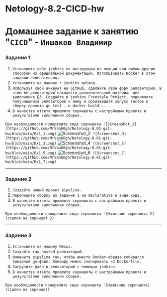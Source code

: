 # Netology-8.2-CICD-hw

# Домашнее задание к занятию "`CICD`" - `Иншаков Владимир`

### Задание 1

1. `Установите себе jenkins по инструкции из лекции или любым другим способом из официальной документации. Использовать Docker в этом задании нежелательно.`
2. `Установите на машину с jenkins golang.`
3. `Используя свой аккаунт на GitHub, сделайте себе форк репозитория. В этом же репозитории находится дополнительный материал для выполнения ДЗ.
Создайте в jenkins Freestyle Project, подключите получившийся репозиторий к нему и произведите запуск тестов и сборку проекта go test . и docker build ..`
4. `В качестве ответа пришлите скриншоты с настройками проекта и результатами выполнения сборки.`

`При необходимости прикрепитe сюда скриншоты
![Screenshot_1](https://github.com/MrVanG0gh/Netology-8.01-git-hw/blob/main/Ex1_1.png)`
![Screenshot_2](https://github.com/MrVanG0gh/Netology-8.01-git-hw/blob/main/Ex1_2.png)`
![Screenshot_3](https://github.com/MrVanG0gh/Netology-8.01-git-hw/blob/main/Ex1_3.png)`
![Screenshot_4](https://github.com/MrVanG0gh/Netology-8.01-git-hw/blob/main/Ex1_4.png)`
![Screenshot_5](https://github.com/MrVanG0gh/Netology-8.01-git-hw/blob/main/Ex1_5.png)`
![Screenshot_6](https://github.com/MrVanG0gh/Netology-8.01-git-hw/blob/main/Ex1_6.png)`
![Screenshot_7](https://github.com/MrVanG0gh/Netology-8.01-git-hw/blob/main/Ex1_7.png)`

---

### Задание 2

1. `Создайте новый проект pipeline.`
2. `Перепишите сборку из задания 1 на declarative в виде кода.`
3. `В качестве ответа пришлите скриншоты с настройками проекта и результатами выполнения сборки.`

`При необходимости прикрепитe сюда скриншоты
![Название скриншота 2](ссылка на скриншот 2)`

---

### Задание 3

1. `Установите на машину Nexus.`
2. `Создайте raw-hosted репозиторий.`
3. `Измените pipeline так, чтобы вместо Docker-образа собирался бинарный go-файл. Команду можно скопировать из Dockerfile.`
4. `Загрузите файл в репозиторий с помощью jenkins.`
5. `В качестве ответа пришлите скриншоты с настройками проекта и результатами выполнения сборки.`

`При необходимости прикрепитe сюда скриншоты
![Название скриншота](ссылка на скриншот)`

